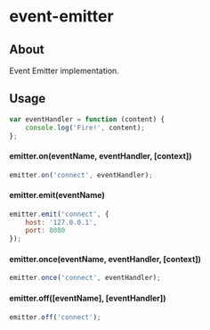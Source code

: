 event-emitter
===========

About
-----

Event Emitter implementation.

Usage
-----

```js
var eventHandler = function (content) {
    console.log('Fire!', content);
};
```

#### emitter.on(eventName, eventHandler, [context])

```js
emitter.on('connect', eventHandler);
```

#### emitter.emit(eventName)

```js
emitter.emit('connect', {
    host: '127.0.0.1',
    port: 8080
});
```

#### emitter.once(eventName, eventHandler, [context])

```js
emitter.once('connect', eventHandler);
```

#### emitter.off([eventName], [eventHandler])

```js
emitter.off('connect');
```